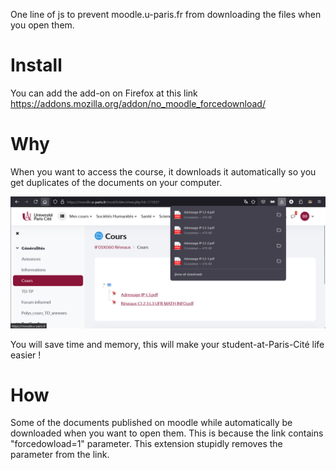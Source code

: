 One line of js to prevent moodle.u-paris.fr from downloading the files when you open them.

# Install
You can add the add-on on Firefox at this link https://addons.mozilla.org/addon/no_moodle_forcedownload/

# Why 
When you want to access the course, it downloads it automatically so you get duplicates of the documents on your computer.

![too much downloads](/why.png)

You will save time and memory, this will make your student-at-Paris-Cité life easier !

# How
Some of the documents published on moodle while automatically be downloaded when you want to open them. This is because the link contains "forcedowload=1" parameter. This extension stupidly removes the parameter from the link.

